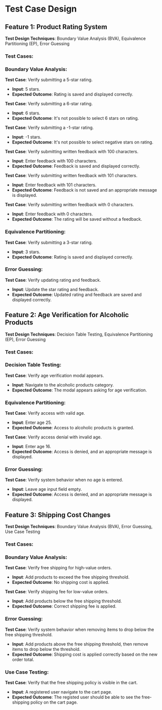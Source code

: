 # Test Case Design

## Feature 1: Product Rating System

**Test Design Techniques**: Boundary Value Analysis (BVA), Equivalence Partitioning (EP), Error Guessing

### Test Cases:

### Boundary Value Analysis:

**Test Case**: Verify submitting a 5-star rating.
- **Input**: 5 stars.
- **Expected Outcome**: Rating is saved and displayed correctly.

**Test Case**: Verify submitting a 6-star rating.
- **Input**: 6 stars.
- **Expected Outcome**: It's not possible to select 6 stars on rating.


**Test Case**: Verify submitting a -1-star rating.
- **Input**: -1 stars.
- **Expected Outcome**: It's not possible to select negative stars on rating.

**Test Case**: Verify submitting written feedback with 100 characters.
- **Input**: Enter feedback with 100 characters.
- **Expected Outcome**: Feedback is saved and displayed correctly.

**Test Case**: Verify submitting written feedback with 101 characters.
- **Input**: Enter feedback with 101 characters.
- **Expected Outcome**: Feedback is not saved and an appropriate message is displayed.

**Test Case**: Verify submitting written feedback with 0 characters.
- **Input**: Enter feedback with 0 characters.
- **Expected Outcome**: The rating will be saved without a feedback.

### Equivalence Partitioning:

**Test Case**: Verify submitting a 3-star rating.
- **Input**: 3 stars.
- **Expected Outcome**: Rating is saved and displayed correctly.

### Error Guessing:

**Test Case**: Verify updating rating and feedback.
- **Input**: Update the star rating and feedback.
- **Expected Outcome**: Updated rating and feedback are saved and displayed correctly.

## Feature 2: Age Verification for Alcoholic Products

**Test Design Techniques**: Decision Table Testing, Equivalence Partitioning (EP), Error Guessing

### Test Cases:

### Decision Table Testing:

**Test Case**: Verify age verification modal appears.
- **Input**: Navigate to the alcoholic products category.
- **Expected Outcome**: The modal appears asking for age verification.

### Equivalence Partitioning:

**Test Case**: Verify access with valid age.
- **Input**: Enter age 25.
- **Expected Outcome**: Access to alcoholic products is granted.

**Test Case**: Verify access denial with invalid age.
- **Input**: Enter age 16.
- **Expected Outcome**: Access is denied, and an appropriate message is displayed.

### Error Guessing:

**Test Case**: Verify system behavior when no age is entered.
- **Input**: Leave age input field empty.
- **Expected Outcome**: Access is denied, and an appropriate message is displayed.

## Feature 3: Shipping Cost Changes

**Test Design Techniques**: Boundary Value Analysis (BVA), Error Guessing, Use Case Testing

### Test Cases:

### Boundary Value Analysis:

**Test Case**: Verify free shipping for high-value orders.
- **Input**: Add products to exceed the free shipping threshold.
- **Expected Outcome**: No shipping cost is applied.

**Test Case**: Verify shipping fee for low-value orders.
- **Input**: Add products below the free shipping threshold.
- **Expected Outcome**: Correct shipping fee is applied.

### Error Guessing:

**Test Case**: Verify system behavior when removing items to drop below the free shipping threshold.
- **Input**: Add products above the free shipping threshold, then remove items to drop below the threshold.
- **Expected Outcome**: Shipping cost is applied correctly based on the new order total.

### Use Case Testing:

**Test Case**: Verify that the free shipping policy is visible in the cart.
- **Input**: A registered user navigate to the cart page.
- **Expected Outcome**: The registed user should be able to see the free-shipping policy on the cart page.
